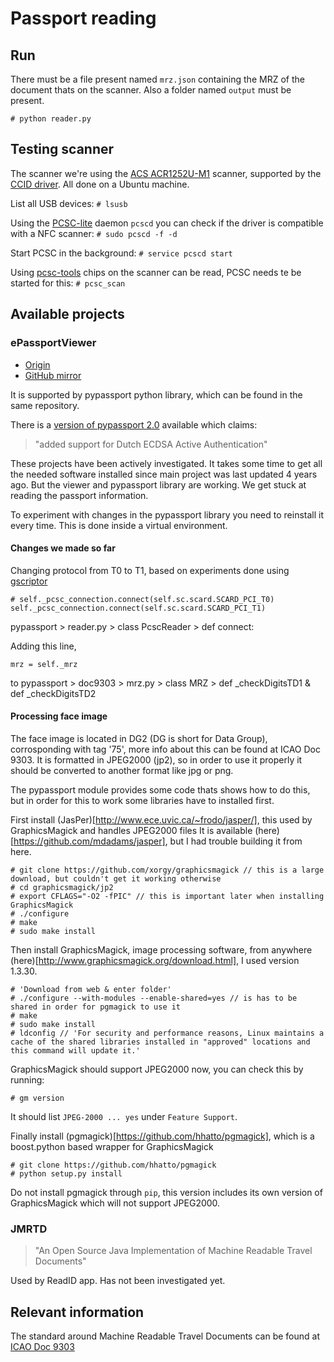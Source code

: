 # Passport reading

## Run

There must be a file present named `mrz.json` containing the MRZ of the document thats on the scanner.
Also a folder named `output` must be present.

```
# python reader.py
```

## Testing scanner

The scanner we're using the [ACS ACR1252U-M1](https://www.acs.com.hk/en/products/342/acr1252u-usb-nfc-reader-iii-nfc-forum-certified-reader/) scanner, supported by the [CCID driver](https://ccid.apdu.fr/). All done on a Ubuntu machine.

List all USB devices:
`# lsusb`

Using the [PCSC-lite](https://pcsclite.apdu.fr/) daemon `pcscd` you can check if the driver is compatible with a NFC scanner:
`# sudo pcscd -f -d`

Start PCSC in the background:
`# service pcscd start`

Using [pcsc-tools](http://ludovic.rousseau.free.fr/softwares/pcsc-tools/) chips on the scanner can be read, PCSC needs te be started for this:
`# pcsc_scan`

## Available projects

### ePassportViewer
- [Origin](https://github.com/andrew867/epassportviewer)
- [GitHub mirror](https://github.com/andrew867/epassportviewer)

It is supported by pypassport python library, which can be found in the same repository.

There is a [version of pypassport 2.0](https://github.com/landgenoot/pypassport-2.0) available which claims:
> "added support for Dutch ECDSA Active Authentication"

These projects have been actively investigated. It takes some time to get all the needed software installed since main project was last updated 4 years ago. But the viewer and pypassport library are working.
We get stuck at reading the passport information.

To experiment with changes in the pypassport library you need to reinstall it every time.
This is done inside a virtual environment.

#### Changes we made so far

Changing protocol from T0 to T1, based on experiments done using [gscriptor](ludovic.rousseau.free.fr/softwares/pcsc-tools/)
```
# self._pcsc_connection.connect(self.sc.scard.SCARD_PCI_T0)
self._pcsc_connection.connect(self.sc.scard.SCARD_PCI_T1)
```
pypassport > reader.py > class PcscReader > def connect: 

Adding this line,
```
mrz = self._mrz
```
to pypassport > doc9303 > mrz.py > class MRZ > def _checkDigitsTD1 & def _checkDigitsTD2

#### Processing face image

The face image is located in DG2 (DG is short for Data Group), corrosponding with tag '75', more info about this can be found at ICAO Doc 9303. It is formatted in JPEG2000 (jp2), so in order to use it properly it should be converted to another format like jpg or png.

The pypassport module provides some code thats shows how to do this, but in order for this to work some libraries have to installed first.

First install (JasPer)[http://www.ece.uvic.ca/~frodo/jasper/], this used by GraphicsMagick and handles JPEG2000 files
It is available (here)[https://github.com/mdadams/jasper], but I had trouble building it from here.

```
# git clone https://github.com/xorgy/graphicsmagick // this is a large download, but couldn't get it working otherwise
# cd graphicsmagick/jp2
# export CFLAGS="-O2 -fPIC" // this is important later when installing GraphicsMagick
# ./configure
# make
# sudo make install
```

Then install GraphicsMagick, image processing software, from anywhere (here)[http://www.graphicsmagick.org/download.html], I used version 1.3.30.
```
# 'Download from web & enter folder'
# ./configure --with-modules --enable-shared=yes // is has to be shared in order for pgmagick to use it
# make
# sudo make install
# ldconfig // 'For security and performance reasons, Linux maintains a cache of the shared libraries installed in "approved" locations and this command will update it.'
```

GraphicsMagick should support JPEG2000 now, you can check this by running:
```
# gm version
```
It should list `JPEG-2000 ... yes` under `Feature Support`.

Finally install (pgmagick)[https://github.com/hhatto/pgmagick], which is a boost.python based wrapper for GraphicsMagick
```
# git clone https://github.com/hhatto/pgmagick
# python setup.py install
```
Do not install pgmagick through `pip`, this version includes its own version of GraphicsMagick which will not support JPEG2000.

### JMRTD
> "An Open Source Java Implementation of Machine Readable Travel Documents"

Used by ReadID app.
Has not been investigated yet.


## Relevant information

The standard around Machine Readable Travel Documents can be found at [ICAO Doc 9303](https://www.icao.int/publications/pages/publication.aspx?docnum=9303)
